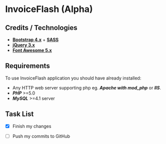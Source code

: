 # InvoiceFlash (Alpha)

## Credits / Technologies

*   **[Bootstrap 4.x](https://getbootstrap.com)** + **[SASS](http://sass-lang.com)**
*   **[jQuery 3.x](https://jquery.com/)**
*   **[Font Awesome 5.x](https://fontawesome.com/)**

## Requirements
To use InvoiceFlash application you should have already installed:

*   Any HTTP web server supporting php eg. _**Apache with mod_php**_ or _**IIS**_.
*   **_PHP_** >=5.0 
*   **_MySQL_** >=4.1 server 

## Task List
- [x] Finish my changes
- [ ] Push my commits to GitHub

